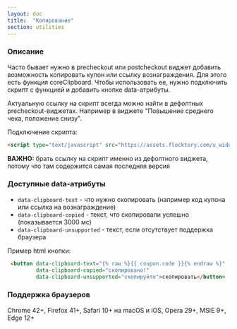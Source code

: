 ```yaml
---
layout: doc
title:  "Копирование"
section: utilities
---
```


### Описание

Часто бывает нужно в precheckout или postcheckout виджет добавить возможность копировать купон или ссылку вознаграждения. Для этого есть функция coreClipboard. Чтобы использовать ее, нужно подключить скрипт с функцией и добавить кнопке data-атрибуты.

Актуальную ссылку на скрипт всегда можно найти в дефолтных precheckout-виджетах. Например в виджете "Повышение среднего чека, положение снизу".

Подключение скрипта:

```html
<script type="text/javascript" src="https://assets.flocktory.com/u_widget/js/shared/coreClipboard-0d8a24717c.js"></script>
```

**ВАЖНО:** брать ссылку на скрипт именно из дефолтного виджета, потому что там содержится самая последняя версия


### Доступные data-атрибуты

 - `data-clipboard-text` - что нужно скопировать (например код купона или ссылка на вознаграждение)
 - `data-clipboard-copied` - текст, что скопировали успешно (показывается 3000 мс)
 - `data-clipboard-unsupported` - текст, если отсутствует поддержка браузера

 Пример html кнопки:

```html
 <button data-clipboard-text="{% raw %}{{ coupon.code }}{% endraw %}"
         data-clipboard-copied="скопировано!"
         data-clipboard-unsupported="скопируйте">скопировать</button>
```

### Поддержка браузеров
Chrome 42+, Firefox 41+, Safari 10+ на macOS и iOS, Opera 29+, MSIE 9+, Edge 12+
